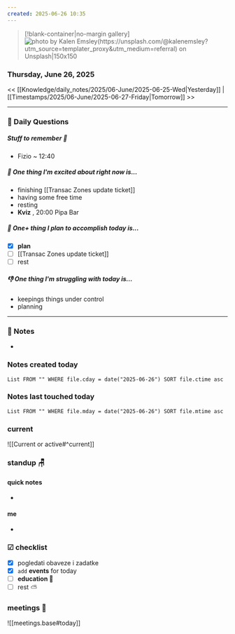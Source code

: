 ```yaml
---
created: 2025-06-26 10:35
---
```


> [!blank-container|no-margin gallery] 
>![photo by Kalen Emsley(https://unsplash.com/@kalenemsley?utm_source=templater_proxy&utm_medium=referral) on Unsplash|150x150](https://images.unsplash.com/photo-1464822759023-fed622ff2c3b?crop=entropy&cs=srgb&fm=jpg&ixid=M3w2NDU1OTF8MHwxfHJhbmRvbXx8fHx8fHx8fDE3NTA5MjY5MjZ8&ixlib=rb-4.1.0&q=85)

### Thursday, June 26, 2025

<< [[Knowledge/daily_notes/2025/06-June/2025-06-25-Wed|Yesterday]] | [[Timestamps/2025/06-June/2025-06-27-Friday|Tomorrow]] >>

___
### 📅 Daily Questions

##### Stuff to remember 📝
- Fizio ~ 12:40

##### 🙌 **One thing I'm excited about right now is...**
- finishing [[Transac Zones update ticket]]
- having some free time
- resting
- **Kviz** , 20:00 Pipa Bar

##### 🚀 **One+ thing I plan to accomplish today is...**
- [x] **plan**
- [ ] [[Transac Zones update ticket]]
- [ ] rest

##### 👎 **One thing I'm struggling with today is...**
- keepings things under control
- planning

---
### 📝 Notes
- 

### Notes created today
```dataview
List FROM "" WHERE file.cday = date("2025-06-26") SORT file.ctime asc
```

### Notes last touched today
```dataview
List FROM "" WHERE file.mday = date("2025-06-26") SORT file.mtime asc
`````
### **current**
![[Current or active#^current]]

### **standup** 🪑

#### quick notes
- 
#### me 
- 

### ☑ checklist
- [x] pogledati  obaveze i zadatke
- [x] `add` **events** for today
- [ ] **education 🎒**
- [ ] rest ⛅ 

### meetings 🤝

![[meetings.base#today]]
